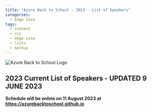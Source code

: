 ```yaml
---
title: "Azure Back to School - 2023 - List of Speakers"
categories:
  - Edge Case
tags:
  - content
  - css
  - edge case
  - lists
  - markup
---
```

<!-- Google tag (gtag.js) -->
<script async src="https://www.googletagmanager.com/gtag/js?id=G-JXSLGQQ0VC"></script>
<script>
  window.dataLayer = window.dataLayer || [];
  function gtag(){dataLayer.push(arguments);}
  gtag('js', new Date());

  gtag('config', 'G-JXSLGQQ0VC');
</script>

![Azure Back to School Logo](/images/Azure_rectangular_logo_without_background.png)

## **2023 Current List of Speakers - UPDATED 9 JUNE 2023**

<script type="text/javascript" src="https://sessionize.com/api/v2/muvnnfbd/view/SpeakerWall"></script>

**Schedule will be online on 11 August 2023 at <https://azurebacktoschool.github.io>**

